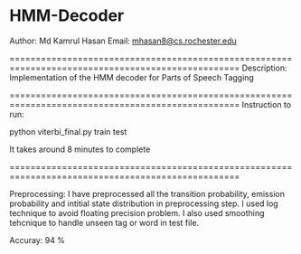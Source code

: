 # HMM-Decoder

Author: Md Kamrul Hasan
Email: mhasan8@cs.rochester.edu

==================================================================================================
Description:
Implementation of the HMM decoder for Parts of Speech Tagging


==================================================================================================
Instruction to run:

python viterbi_final.py train test

It takes around 8 minutes to complete

==================================================================================================

Preprocessing:
I have preprocessed all the transition probability, emission probability and intitial state distribution in preprocessing step. I used log technique to avoid floating precision problem. I also used smoothing tehcnique to handle unseen tag or word in test file.


Accuray: 94 % 
